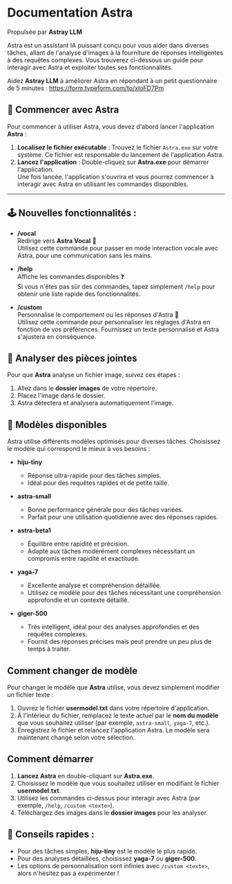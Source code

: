 # Documentation Astra  
Propulsée par **Astray LLM**  

Astra est un assistant IA puissant conçu pour vous aider dans diverses tâches, allant de l'analyse d'images à la fourniture de réponses intelligentes à des requêtes complexes. Vous trouverez ci-dessous un guide pour interagir avec Astra et exploiter toutes ses fonctionnalités.

Aidez **Astray LLM** à améliorer Astra en répondant à un petit questionnaire de 5 minutes :
https://form.typeform.com/to/xIoFD7Pm

## 🚀 Commencer avec Astra

Pour commencer à utiliser Astra, vous devez d'abord lancer l'application **Astra** :

1. **Localisez le fichier exécutable** : Trouvez le fichier `Astra.exe` sur votre système. Ce fichier est responsable du lancement de l'application Astra.
2. **Lancez l'application** : Double-cliquez sur **Astra.exe** pour démarrer l'application.  
   Une fois lancée, l'application s'ouvrira et vous pourrez commencer à interagir avec Astra en utilisant les commandes disponibles.

---

## 🕹️ Nouvelles fonctionnalités :

- **/vocal**  
  Redirige vers **Astra Vocal** 🎤  
  Utilisez cette commande pour passer en mode interaction vocale avec Astra, pour une communication sans les mains.

- **/help**  
  Affiche les commandes disponibles ❓  
  Si vous n'êtes pas sûr des commandes, tapez simplement `/help` pour obtenir une liste rapide des fonctionnalités.

- **/custom <texte>**  
  Personnalise le comportement ou les réponses d'Astra 👾  
  Utilisez cette commande pour personnaliser les réglages d'Astra en fonction de vos préférences. Fournissez un texte personnalisé et Astra s'ajustera en conséquence.

## 📁 Analyser des pièces jointes

Pour que **Astra** analyse un fichier image, suivez ces étapes :
1. Allez dans le **dossier images** de votre répertoire.
2. Placez l'image dans le dossier.
3. Astra détectera et analysera automatiquement l'image.

## 🔧 Modèles disponibles

Astra utilise différents modèles optimisés pour diverses tâches. Choisissez le modèle qui correspond le mieux à vos besoins :

- **hiju-tiny**  
  - Réponse ultra-rapide pour des tâches simples.  
  - Idéal pour des requêtes rapides et de petite taille.

- **astra-small**  
  - Bonne performance générale pour des tâches variées.  
  - Parfait pour une utilisation quotidienne avec des réponses rapides.

- **astra-beta1**  
  - Équilibre entre rapidité et précision.  
  - Adapté aux tâches modérément complexes nécessitant un compromis entre rapidité et exactitude.

- **yaga-7**  
  - Excellente analyse et compréhension détaillée.  
  - Utilisez ce modèle pour des tâches nécessitant une compréhension approfondie et un contexte détaillé.

- **giger-500**  
  - Très intelligent, idéal pour des analyses approfondies et des requêtes complexes.  
  - Fournit des réponses précises mais peut prendre un peu plus de temps à traiter.

## Comment changer de modèle

Pour changer le modèle que **Astra** utilise, vous devez simplement modifier un fichier texte :

1. Ouvrez le fichier **usermodel.txt** dans votre répertoire d'application.
2. À l'intérieur du fichier, remplacez le texte actuel par le **nom du modèle** que vous souhaitez utiliser (par exemple, `astra-small`, `yaga-7`, etc.).
3. Enregistrez le fichier et relancez l'application Astra. Le modèle sera maintenant changé selon votre sélection.

## Comment démarrer
1. **Lancez Astra** en double-cliquant sur **Astra.exe**.
2. Choisissez le modèle que vous souhaitez utiliser en modifiant le fichier **usermodel.txt**.
3. Utilisez les commandes ci-dessus pour interagir avec Astra (par exemple, `/help`, `/custom <texte>`).
4. Téléchargez des images dans le **dossier images** pour les analyser.

## 🚀 Conseils rapides :
- Pour des tâches simples, **hiju-tiny** est le modèle le plus rapide.
- Pour des analyses détaillées, choisissez **yaga-7** ou **giger-500**.
- Les options de personnalisation sont infinies avec `/custom <texte>`, alors n'hésitez pas à expérimenter !
